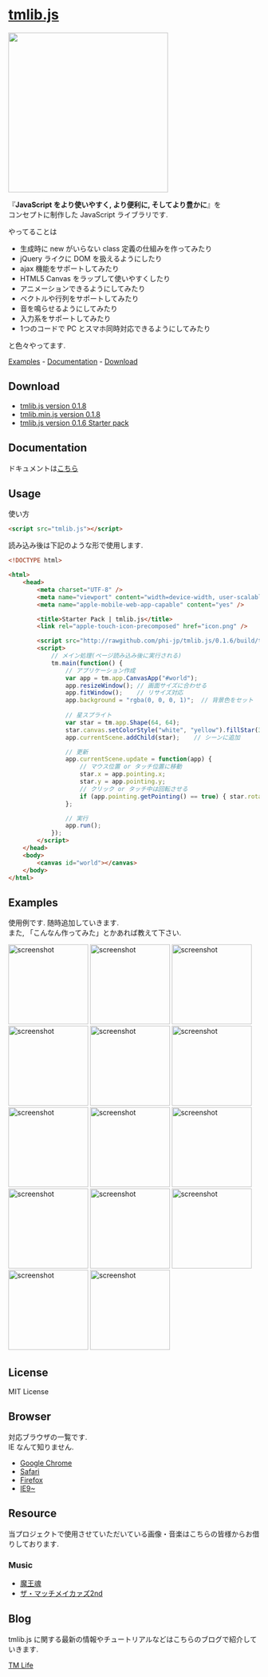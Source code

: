 # [tmlib.js](http://phi-jp.github.com/tmlib.js)

<img src="https://github.com/phi-jp/tmlib.js/raw/master/logo.png" width="320" height="320">

『**JavaScript をより使いやすく, より便利に, そしてより豊かに**』を  
コンセプトに制作した JavaScript ライブラリです.

やってることは

- 生成時に new がいらない class 定義の仕組みを作ってみたり
- jQuery ライクに DOM を扱えるようにしたり
- ajax 機能をサポートしてみたり
- HTML5 Canvas をラップして使いやすくしたり
- アニメーションできるようにしてみたり
- ベクトルや行列をサポートしてみたり
- 音を鳴らせるようにしてみたり
- 入力系をサポートしてみたり
- 1つのコードで PC とスマホ同時対応できるようにしてみたり

と色々やってます.

[Examples](#examples) - [Documentation](#documentation) - [Download](#download)



## Download
- [tmlib.js version 0.1.8](https://raw.github.com/phi-jp/tmlib.js/0.1.8/build/tmlib.js)
- [tmlib.min.js version 0.1.8](https://raw.github.com/phi-jp/tmlib.js/0.1.8/build/tmlib.min.js)
- [tmlib.js version 0.1.6 Starter pack](https://github.com/phi-jp/tmlib.js/raw/0.1.6/starter-0.1.6.zip)


## Documentation
ドキュメントは[こちら](http://phi-jp.github.io/tmlib.js/docs/index.html)

## Usage
使い方
```html
<script src="tmlib.js"></script>
```


読み込み後は下記のような形で使用します.

```html
<!DOCTYPE html>

<html>
    <head>
        <meta charset="UTF-8" />
        <meta name="viewport" content="width=device-width, user-scalable=no" />
        <meta name="apple-mobile-web-app-capable" content="yes" />

        <title>Starter Pack | tmlib.js</title>
        <link rel="apple-touch-icon-precomposed" href="icon.png" />

        <script src="http://rawgithub.com/phi-jp/tmlib.js/0.1.6/build/tmlib.js"></script>
        <script>
            // メイン処理(ページ読み込み後に実行される)
            tm.main(function() {
                // アプリケーション作成
                var app = tm.app.CanvasApp("#world");
                app.resizeWindow(); // 画面サイズに合わせる
                app.fitWindow();    // リサイズ対応
                app.background = "rgba(0, 0, 0, 1)";  // 背景色をセット
                
                // 星スプライト
                var star = tm.app.Shape(64, 64);
                star.canvas.setColorStyle("white", "yellow").fillStar(32, 32, 32, 5);
                app.currentScene.addChild(star);    // シーンに追加

                // 更新
                app.currentScene.update = function(app) {
                    // マウス位置 or タッチ位置に移動
                    star.x = app.pointing.x;
                    star.y = app.pointing.y;
                    // クリック or タッチ中は回転させる
                    if (app.pointing.getPointing() == true) { star.rotation += 15; }
                };

                // 実行
                app.run();
            });
        </script>
    </head>
    <body>
        <canvas id="world"></canvas>
    </body>
</html>
```



## Examples

使用例です. 随時追加していきます.  
また, 「こんなん作ってみた」とかあれば教えて下さい.

<a href="http://storage.tmlife.net/libs/tmlib.js/examples/circle/"><img alt="screenshot" width="160" src="http://storage.tmlife.net/libs/tmlib.js/examples/circle/icon.png" /></a>
<a href="http://storage.tmlife.net/libs/tmlib.js/examples/circle-collision/"><img alt="screenshot" width="160" src="http://storage.tmlife.net/libs/tmlib.js/examples/circle-collision/icon.png" /></a>
<a href="http://storage.tmlife.net/libs/tmlib.js/examples/filter/"><img alt="screenshot" width="160" src="http://storage.tmlife.net/libs/tmlib.js/examples/filter/icon.png" /></a>
<a href="http://storage.tmlife.net/libs/tmlib.js/examples/juggling/"><img alt="screenshot" width="160" src="http://storage.tmlife.net/libs/tmlib.js/examples/juggling/icon.png" /></a>
<a href="http://storage.tmlife.net/libs/tmlib.js/examples/magic-square/"><img alt="screenshot" width="160" src="http://storage.tmlife.net/libs/tmlib.js/examples/magic-square/icon.png" /></a>
<a href="http://storage.tmlife.net/libs/tmlib.js/examples/paint/"><img alt="screenshot" width="160" src="http://storage.tmlife.net/libs/tmlib.js/examples/paint/icon.png" /></a>
<a href="http://storage.tmlife.net/libs/tmlib.js/examples/piano/"><img alt="screenshot" width="160" src="http://storage.tmlife.net/libs/tmlib.js/examples/piano/icon.png" /></a>
<a href="http://storage.tmlife.net/libs/tmlib.js/examples/pursuit/"><img alt="screenshot" width="160" src="http://storage.tmlife.net/libs/tmlib.js/examples/pursuit/icon.png" /></a>
<a href="http://storage.tmlife.net/libs/tmlib.js/examples/shooting/"><img alt="screenshot" width="160" src="http://storage.tmlife.net/libs/tmlib.js/examples/shooting/icon.png" /></a>
<a href="http://storage.tmlife.net/libs/tmlib.js/examples/snow/"><img alt="screenshot" width="160" src="http://storage.tmlife.net/libs/tmlib.js/examples/snow/icon.png" /></a>
<a href="http://storage.tmlife.net/libs/tmlib.js/examples/text-effect/"><img alt="screenshot" width="160" src="http://storage.tmlife.net/libs/tmlib.js/examples/text-effect/icon.png" /></a>
<a href="http://storage.tmlife.net/libs/tmlib.js/examples/torne-interface/"><img alt="screenshot" width="160" src="http://storage.tmlife.net/libs/tmlib.js/examples/torne-interface/icon.png" /></a>
<a href="http://storage.tmlife.net/libs/tmlib.js/examples/unit-circle/"><img alt="screenshot" width="160" src="http://storage.tmlife.net/libs/tmlib.js/examples/unit-circle/icon.png" /></a>
<a href="http://storage.tmlife.net/libs/tmlib.js/examples/particle/"><img alt="screenshot" width="160" src="http://storage.tmlife.net/libs/tmlib.js/examples/particle/icon.png" /></a>


## License
MIT License


## Browser

対応ブラウザの一覧です.  
IE なんて知りません.
- [Google Chrome](http://www.google.co.jp/chrome/intl/ja/landing_ch.html)
- [Safari](http://www.apple.com/jp/safari/)
- [Firefox](http://mozilla.jp/firefox/)
- [IE9~](#)


## Resource
当プロジェクトで使用させていただいている画像・音楽はこちらの皆様からお借りしております.

### Music
- [魔王魂](http://maoudamashii.jokersounds.com/)
- [ザ・マッチメイカァズ2nd](http://osabisi.sakura.ne.jp/m2/)

## Blog

tmlib.js に関する最新の情報やチュートリアルなどはこちらのブログで紹介していきます.

[TM Life](http://tmlife.net)

